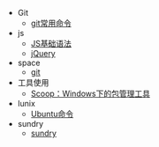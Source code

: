 

- Git
  - [git常用命令](docs/git/git.md)
- js
  - [JS基础语法](docs/js/js.md)
  - [jQuery](docs/js/jQuery.md)
- space
  - [git](docs/unit_02/space.md)
- 工具使用
  - [Scoop：Windows下的包管理工具](docs/tools/Scoop：Windows下的包管理工具.md)
- lunix
    * [Ubuntu命令](docs/ubuntu/ubuntu.md)
- sundry
    * [sundry](docs/sundry/sundry.md)
